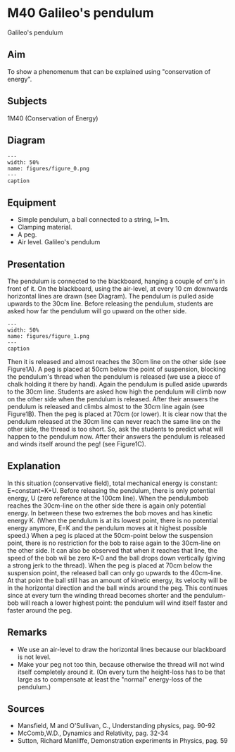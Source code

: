 # M40 Galileo's pendulum 
 Galileo's pendulum   
  
## Aim   
 To show a phenomenum that can be explained using "conservation of energy".    
  
## Subjects   
 1M40 (Conservation of Energy)   
  
## Diagram   
   
```{figure} figures/figure_0.png  
---  
width: 50%  
name: figures/figure_0.png  
---  
caption  
``` 
      
  
## Equipment   
 
 *  Simple pendulum, a ball connected to a string, l=1m. 
 *  Clamping material. 
 *  A peg. 
 *  Air level. Galileo's pendulum
    
  
## Presentation   
 The pendulum is connected to the blackboard, hanging a couple of cm's in front of it. On the blackboard, using the air-level, at every 10 cm downwards horizontal lines are drawn (see Diagram). The pendulum is pulled aside upwards to the 30cm line. Before releasing the pendulum, students are asked how far the pendulum will go upward on the other side.     
```{figure} figures/figure_1.png  
---  
width: 50%  
name: figures/figure_1.png  
---  
caption  
``` 
 Then it is released and almost reaches the 30cm line on the other side (see Figure1A). A peg is placed at 50cm below the point of suspension, blocking the pendulum's thread when the pendulum is released (we use a piece of chalk holding it there by hand). Again the pendulum is pulled aside upwards to the 30cm line. Students are asked how high the pendulum will climb now on the other side when the pendulum is released. After their answers the pendulum is released and climbs almost to the 30cm line again (see Figure1B). Then the peg is placed at 70cm (or lower). It is clear now that the pendulum released at the 30cm line can never reach the same line on the other side, the thread is too short. So, ask the students to predict what will happen to the pendulum now. After their answers the pendulum is released and winds itself around the peg! (see Figure1C).    
  
## Explanation   
 In this situation (conservative field), total mechanical energy is constant: E=constant=K+U. Before releasing the pendulum, there is only potential energy, U (zero reference at the 100cm line). When the pendulumbob reaches the 30cm-line on the other side there is again only potential energy. In between these two extremes the bob moves and has kinetic energy K. (When the pendulum is at its lowest point, there is no potential energy anymore, E=K and the pendulum moves at it highest possible speed.) When a peg is placed at the 50cm-point below the suspension point, there is no restriction for the bob to raise again to the 30cm-line on the other side. It can also be observed that when it reaches that line, the speed of the bob wil be zero K=0 and the    ball drops down vertically (giving a strong jerk to the thread). When the peg is placed at 70cm below the suspension point, the released ball can only go upwards to the 40cm-line. At that point the ball still has an amount of kinetic energy, its velocity will be in the horizontal direction and the ball winds around the peg. This continues since at every turn the winding thread becomes shorter and the pendulum-bob will reach a lower highest point: the pendulum will wind itself faster and faster around the peg.    
  
## Remarks   
 
 *  We use an air-level to draw the horizontal lines because our blackboard is not level. 
 *  Make your peg not too thin, because otherwise the thread will not wind itself completely around it. (On every turn the height-loss has to be that large as to compensate at least the "normal" energy-loss of the pendulum.)
   
  
## Sources   
 
 *  Mansfield, M and O'Sullivan, C., Understanding physics, pag. 90-92 
 *  McComb,W.D., Dynamics and Relativity, pag. 32-34 
 *  Sutton, Richard Manliffe, Demonstration experiments in Physics, pag. 59
  